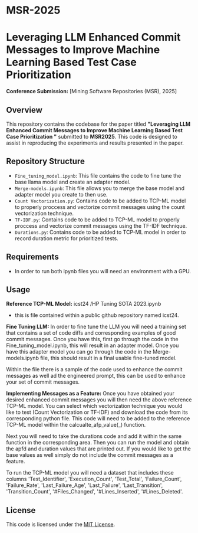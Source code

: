 # MSR-2025

# Leveraging LLM Enhanced Commit Messages to Improve Machine Learning Based Test Case Prioritization

**Conference Submission:** [Mining Software Repositories (MSR), 2025]

## Overview
This repository contains the codebase for the paper titled **"Leveraging LLM Enhanced Commit Messages to Improve Machine Learning Based Test Case Prioritization
"** submitted to **MSR2025**. This code is designed to assist in reproducing the experiments and results presented in the paper.

## Repository Structure
- `Fine_tuning_model.ipynb`: This file contains the code to fine tune the base llama model and create an adapter model.
- `Merge-models.ipynb`: This file allows you to merge the base model and adapter model you create to then use.
- `Count Vectorization.py`: Contains code to be added to TCP-ML model to properly proccess and vectorize commit messages using the count vectorization technique.
- `TF-IDF.py`: Contains code to be added to TCP-ML model to properly proccess and vectorize commit messages using the TF-IDF technique.
- `Durations.py`: Contains code to be added to TCP-ML model in order to record duration metric for prioritized tests.

## Requirements
- In order to run both ipynb files you will need an environment with a GPU.

## Usage
**Reference TCP-ML Model:** icst24 /HP Tuning SOTA 2023.ipynb
- this is file contained within a public github repository named icst24.

**Fine Tuning LLM:** In order to fine tune the LLM you will need a training set that contains a set of code diffs and corresponding examples of good commit messages. Once you have this, first go through the code in the Fine_tuning_model.ipynb, this will result in an adapter model. Once you have this adapter model you can go through the code in the Merge-models.ipynb file, this should result in a final usable fine-tuned model. 

Within the file there is a sample of the code used to enhance the commit messages as well ad the engineered prompt, this can be used to enhance your set of commit messages.

**Implementing Messages as a Feature:** Once you have obtained your desired enhanced commit messages you will then need the above reference TCP-ML model. You can select which vectorization technique you would like to test (Count Vectorization or TF-IDF) and download the code from its corresponding python file. This code will need to be added to the reference TCP-ML model within the calcualte_afp_value(_) function. 

Next you will need to take the durations code and add it within the same function in the corresponding area. Then you can run the model and obtain the apfd and duration values that are printed out. If you would like to get the base values as well simply do not include the commit messages as a feature.

To run the TCP-ML model you will need a dataset that includes these columns 'Test_Identifier', 'Execution_Count', 'Test_Total', 'Failure_Count', 'Failure_Rate', 'Last_Failure_Age', 'Last_Failure', 'Last_Transition', 'Transition_Count', '#Files_Changed', '#Lines_Inserted', '#Lines_Deleted'.

## License
This code is licensed under the [MIT License](LICENSE).
